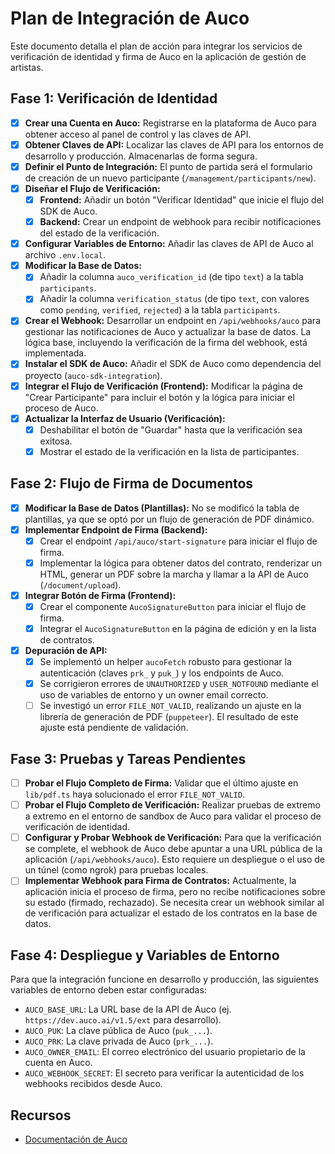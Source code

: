 # Plan de Integración de Auco

Este documento detalla el plan de acción para integrar los servicios de verificación de identidad y firma de Auco en la aplicación de gestión de artistas.

## Fase 1: Verificación de Identidad

- [x] **Crear una Cuenta en Auco:** Registrarse en la plataforma de Auco para obtener acceso al panel de control y las claves de API.
- [x] **Obtener Claves de API:** Localizar las claves de API para los entornos de desarrollo y producción. Almacenarlas de forma segura.
- [x] **Definir el Punto de Integración:** El punto de partida será el formulario de creación de un nuevo participante (`/management/participants/new`).
- [x] **Diseñar el Flujo de Verificación:**
    - [x] **Frontend:** Añadir un botón "Verificar Identidad" que inicie el flujo del SDK de Auco.
    - [x] **Backend:** Crear un endpoint de webhook para recibir notificaciones del estado de la verificación.
- [x] **Configurar Variables de Entorno:** Añadir las claves de API de Auco al archivo `.env.local`.
- [x] **Modificar la Base de Datos:**
    - [x] Añadir la columna `auco_verification_id` (de tipo `text`) a la tabla `participants`.
    - [x] Añadir la columna `verification_status` (de tipo `text`, con valores como `pending`, `verified`, `rejected`) a la tabla `participants`.
- [x] **Crear el Webhook:** Desarrollar un endpoint en `/api/webhooks/auco` para gestionar las notificaciones de Auco y actualizar la base de datos. La lógica base, incluyendo la verificación de la firma del webhook, está implementada.
- [x] **Instalar el SDK de Auco:** Añadir el SDK de Auco como dependencia del proyecto (`auco-sdk-integration`).
- [x] **Integrar el Flujo de Verificación (Frontend):** Modificar la página de "Crear Participante" para incluir el botón y la lógica para iniciar el proceso de Auco.
- [x] **Actualizar la Interfaz de Usuario (Verificación):**
    - [x] Deshabilitar el botón de "Guardar" hasta que la verificación sea exitosa.
    - [x] Mostrar el estado de la verificación en la lista de participantes.

## Fase 2: Flujo de Firma de Documentos

- [x] **Modificar la Base de Datos (Plantillas):** No se modificó la tabla de plantillas, ya que se optó por un flujo de generación de PDF dinámico.
- [x] **Implementar Endpoint de Firma (Backend):**
    - [x] Crear el endpoint `/api/auco/start-signature` para iniciar el flujo de firma.
    - [x] Implementar la lógica para obtener datos del contrato, renderizar un HTML, generar un PDF sobre la marcha y llamar a la API de Auco (`/document/upload`).
- [x] **Integrar Botón de Firma (Frontend):**
    - [x] Crear el componente `AucoSignatureButton` para iniciar el flujo de firma.
    - [x] Integrar el `AucoSignatureButton` en la página de edición y en la lista de contratos.
- [x] **Depuración de API:**
    - [x] Se implementó un helper `aucoFetch` robusto para gestionar la autenticación (claves `prk_` y `puk_`) y los endpoints de Auco.
    - [x] Se corrigieron errores de `UNAUTHORIZED` y `USER_NOTFOUND` mediante el uso de variables de entorno y un owner email correcto.
    - [ ] Se investigó un error `FILE_NOT_VALID`, realizando un ajuste en la librería de generación de PDF (`puppeteer`). El resultado de este ajuste está pendiente de validación.

## Fase 3: Pruebas y Tareas Pendientes

- [ ] **Probar el Flujo Completo de Firma:** Validar que el último ajuste en `lib/pdf.ts` haya solucionado el error `FILE_NOT_VALID`.
- [ ] **Probar el Flujo Completo de Verificación:** Realizar pruebas de extremo a extremo en el entorno de sandbox de Auco para validar el proceso de verificación de identidad.
- [ ] **Configurar y Probar Webhook de Verificación:** Para que la verificación se complete, el webhook de Auco debe apuntar a una URL pública de la aplicación (`/api/webhooks/auco`). Esto requiere un despliegue o el uso de un túnel (como ngrok) para pruebas locales.
- [ ] **Implementar Webhook para Firma de Contratos:** Actualmente, la aplicación inicia el proceso de firma, pero no recibe notificaciones sobre su estado (firmado, rechazado). Se necesita crear un webhook similar al de verificación para actualizar el estado de los contratos en la base de datos.

## Fase 4: Despliegue y Variables de Entorno

Para que la integración funcione en desarrollo y producción, las siguientes variables de entorno deben estar configuradas:

- `AUCO_BASE_URL`: La URL base de la API de Auco (ej. `https://dev.auco.ai/v1.5/ext` para desarrollo).
- `AUCO_PUK`: La clave pública de Auco (`puk_...`).
- `AUCO_PRK`: La clave privada de Auco (`prk_...`).
- `AUCO_OWNER_EMAIL`: El correo electrónico del usuario propietario de la cuenta en Auco.
- `AUCO_WEBHOOK_SECRET`: El secreto para verificar la autenticidad de los webhooks recibidos desde Auco.

## Recursos

- [Documentación de Auco](https://docs.auco.ai/)